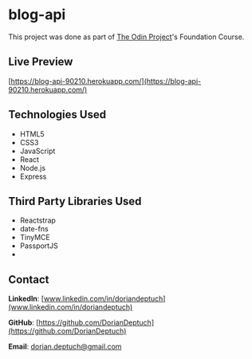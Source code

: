 # blog-api

This project was done as part of [The Odin Project](https://www.theodinproject.com)'s Foundation Course.

## Live Preview
[https://blog-api-90210.herokuapp.com/](https://blog-api-90210.herokuapp.com/)

## Technologies Used
* HTML5
* CSS3
* JavaScript
* React
* Node.js
* Express

## Third Party Libraries Used
* Reactstrap
* date-fns
* TinyMCE
* PassportJS
* 

## Contact
**LinkedIn**: [www.linkedin.com/in/doriandeptuch](www.linkedin.com/in/doriandeptuch)

**GitHub**: [https://github.com/DorianDeptuch](https://github.com/DorianDeptuch)

**Email**: [dorian.deptuch@gmail.com](mailto:dorian.deptuch@gmail.com)
